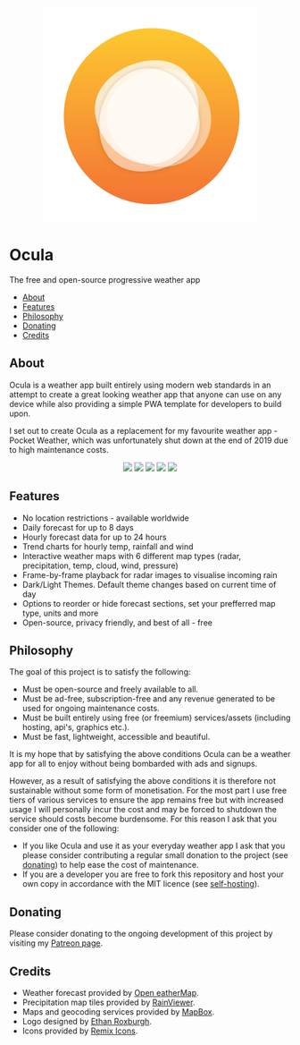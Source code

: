 <p align="center">
    <a href="https://app.ocula.io">
        <img src="https://github.com/andrewcourtice/ocula/raw/dev/client/src/assets/images/logo/logo-192.svg" alt="Ocula"/>
    </a>
</p>

# Ocula
The free and open-source progressive weather app

<!-- TOC depthfrom:2 -->

- [About](#about)
- [Features](#features)
- [Philosophy](#philosophy)
- [Donating](#donating)
- [Credits](#credits)

<!-- /TOC -->

## About
Ocula is a weather app built entirely using modern web standards in an attempt to create a great looking weather app that anyone can use on any device while also providing a simple PWA template for developers to build upon.

I set out to create Ocula as a replacement for my favourite weather app - Pocket Weather, which was unfortunately shut down at the end of 2019 due to high maintenance costs.

<p align="center">
    <img src="https://user-images.githubusercontent.com/11718453/93705532-95b09a80-fb61-11ea-89d9-e72e6146aea2.png" width="192" />
    <img src="https://user-images.githubusercontent.com/11718453/93705531-93e6d700-fb61-11ea-8201-80efecfc95d3.png" width="192" />
    <img src="https://user-images.githubusercontent.com/11718453/93705526-8e898c80-fb61-11ea-82aa-cf381b5e13a3.png" width="192" />
    <img src="https://user-images.githubusercontent.com/11718453/93705761-2f2c7c00-fb63-11ea-8649-11a63c63d9d3.png" width="192" />
    <img src="https://user-images.githubusercontent.com/11718453/93705522-87fb1500-fb61-11ea-8b2d-cefa59c9c712.png" width="192" />
</p>

## Features
- No location restrictions - available worldwide
- Daily forecast for up to 8 days
- Hourly forecast data for up to 24 hours
- Trend charts for hourly temp, rainfall and wind
- Interactive weather maps with 6 different map types (radar, precipitation, temp, cloud, wind, pressure)
- Frame-by-frame playback for radar images to visualise incoming rain
- Dark/Light Themes. Default theme changes based on current time of day
- Options to reorder or hide forecast sections, set your prefferred map type, units and more
- Open-source, privacy friendly, and best of all - free

## Philosophy
The goal of this project is to satisfy the following:

- Must be open-source and freely available to all.
- Must be ad-free, subscription-free and any revenue generated to be used for ongoing maintenance costs.
- Must be built entirely using free (or freemium) services/assets (including hosting, api's, graphics etc.).
- Must be fast, lightweight, accessible and beautiful.

It is my hope that by satisfying the above conditions Ocula can be a weather app for all to enjoy without being bombarded with ads and signups. 

However, as a result of satisfying the above conditions it is therefore not sustainable without some form of monetisation. For the most part I use free tiers of various services to ensure the app remains free but with increased usage I will personally incur the cost and may be forced to shutdown the service should costs become burdensome. For this reason I ask that you consider one of the following:

- If you like Ocula and use it as your everyday weather app I ask that you please consider contributing a regular small donation to the project (see [donating](#donating)) to help ease the cost of maintenance.
- If you are a developer you are free to fork this repository and host your own copy in accordance with the MIT licence (see [self-hosting](#self-hosting)).

## Donating
Please consider donating to the ongoing development of this project by visiting my [Patreon page](https://www.patreon.com/ocula).

## Credits
- Weather forecast provided by [Open eatherMap](https://openweathermap.org).
- Precipitation map tiles provided by [RainViewer](https://www.rainviewer.com).
- Maps and geocoding services provided by [MapBox](https://www.mapbox.com).
- Logo designed by [Ethan Roxburgh](https://github.com/ethanroxburgh).
- Icons provided by [Remix Icons](https://remixicon.com).
